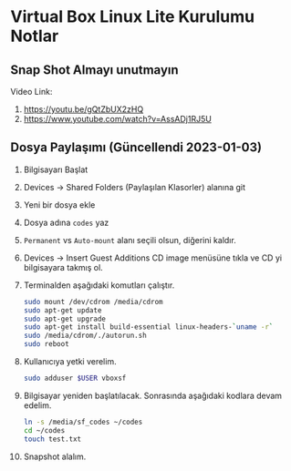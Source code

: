 # Virtual Box Linux Lite Kurulumu Notlar

## Snap Shot Almayı unutmayın

Video Link:

1. <https://youtu.be/gQtZbUX2zHQ>  
2. <https://www.youtube.com/watch?v=AssADj1RJ5U>

## Dosya Paylaşımı (Güncellendi 2023-01-03)

1. Bilgisayarı Başlat
2. Devices -> Shared Folders (Paylaşılan Klasorler) alanına git
3. Yeni bir dosya ekle
4. Dosya adına `codes` yaz
5. `Permanent` vs `Auto-mount` alanı seçili olsun, diğerini kaldır.
6. Devices -> Insert Guest Additions CD image menüsüne tıkla ve CD yi bilgisayara takmış ol.

7. Terminalden aşağıdaki komutları çalıştır.

    ```bash
    sudo mount /dev/cdrom /media/cdrom
    sudo apt-get update
    sudo apt-get upgrade
    sudo apt-get install build-essential linux-headers-`uname -r`
    sudo /media/cdrom/./autorun.sh
    sudo reboot
    ```

8. Kullanıcıya yetki verelim.

    ```bash
    sudo adduser $USER vboxsf
    ```

9. Bilgisayar yeniden başlatılacak. Sonrasında aşağıdaki kodlara devam edelim. 

    ```bash
    ln -s /media/sf_codes ~/codes
    cd ~/codes
    touch test.txt
    ```

10. Snapshot alalım.
